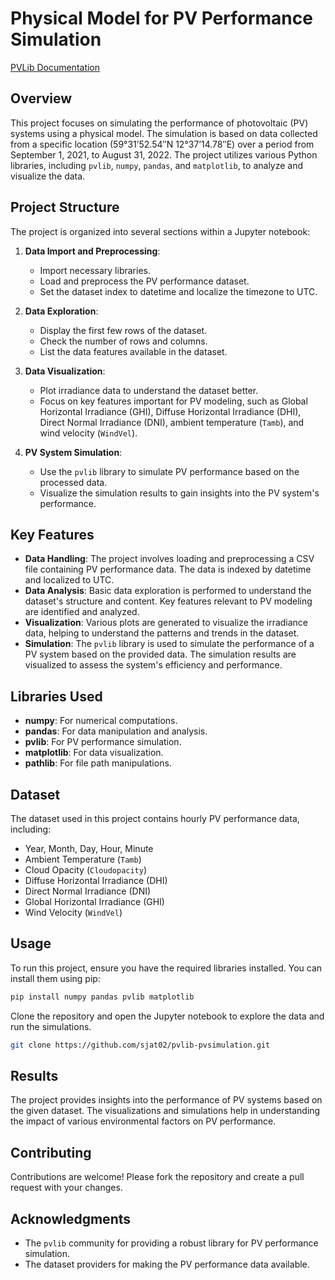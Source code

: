 # Physical Model for PV Performance Simulation 
[PVLib Documentation](https://pvlib-python.readthedocs.io/en/stable/index.html)


## Overview

This project focuses on simulating the performance of photovoltaic (PV) systems using a physical model. The simulation is based on data collected from a specific location (59°31’52.54″N 12°37’14.78″E) over a period from September 1, 2021, to August 31, 2022. The project utilizes various Python libraries, including `pvlib`, `numpy`, `pandas`, and `matplotlib`, to analyze and visualize the data.

## Project Structure

The project is organized into several sections within a Jupyter notebook:

1. **Data Import and Preprocessing**:
   - Import necessary libraries.
   - Load and preprocess the PV performance dataset.
   - Set the dataset index to datetime and localize the timezone to UTC.

2. **Data Exploration**:
   - Display the first few rows of the dataset.
   - Check the number of rows and columns.
   - List the data features available in the dataset.

3. **Data Visualization**:
   - Plot irradiance data to understand the dataset better.
   - Focus on key features important for PV modeling, such as Global Horizontal Irradiance (GHI), Diffuse Horizontal Irradiance (DHI), Direct Normal Irradiance (DNI), ambient temperature (`Tamb`), and wind velocity (`WindVel`).

4. **PV System Simulation**:
   - Use the `pvlib` library to simulate PV performance based on the processed data.
   - Visualize the simulation results to gain insights into the PV system's performance.

## Key Features

- **Data Handling**: The project involves loading and preprocessing a CSV file containing PV performance data. The data is indexed by datetime and localized to UTC.
- **Data Analysis**: Basic data exploration is performed to understand the dataset's structure and content. Key features relevant to PV modeling are identified and analyzed.
- **Visualization**: Various plots are generated to visualize the irradiance data, helping to understand the patterns and trends in the dataset.
- **Simulation**: The `pvlib` library is used to simulate the performance of a PV system based on the provided data. The simulation results are visualized to assess the system's efficiency and performance.

## Libraries Used

- **numpy**: For numerical computations.
- **pandas**: For data manipulation and analysis.
- **pvlib**: For PV performance simulation.
- **matplotlib**: For data visualization.
- **pathlib**: For file path manipulations.

## Dataset

The dataset used in this project contains hourly PV performance data, including:
- Year, Month, Day, Hour, Minute
- Ambient Temperature (`Tamb`)
- Cloud Opacity (`Cloudopacity`)
- Diffuse Horizontal Irradiance (DHI)
- Direct Normal Irradiance (DNI)
- Global Horizontal Irradiance (GHI)
- Wind Velocity (`WindVel`)

## Usage

To run this project, ensure you have the required libraries installed. You can install them using pip:

```bash
pip install numpy pandas pvlib matplotlib
```

Clone the repository and open the Jupyter notebook to explore the data and run the simulations.

```bash
git clone https://github.com/sjat02/pvlib-pvsimulation.git
```

## Results

The project provides insights into the performance of PV systems based on the given dataset. The visualizations and simulations help in understanding the impact of various environmental factors on PV performance.

## Contributing

Contributions are welcome! Please fork the repository and create a pull request with your changes.

## Acknowledgments

- The `pvlib` community for providing a robust library for PV performance simulation.
- The dataset providers for making the PV performance data available.
